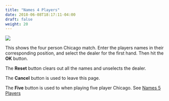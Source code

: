 ```yaml
---
title: "Names 4 Players"
date: 2018-06-08T18:17:11-04:00
draft: false
weight: 20
---
```


<div class="withBorder">

<img src="../../images/gen/Chicago/EnterNames4.png"/>

</div>

This shows the four person Chicago match.  Enter the players names in their corresponding position, and select the dealer for the first hand.  Then hit the **OK** button.

The **Reset** button clears out all the names and unselects the dealer.

The **Cancel** button is used to leave this page.

The **Five** button is used to when playing five player Chicago.  See [Names 5 Players](../five/names5.html)

